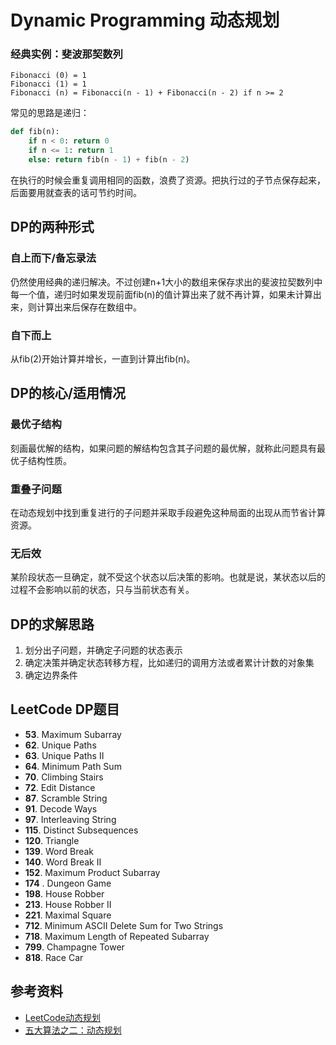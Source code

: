 # Dynamic Programming 动态规划

### 经典实例：斐波那契数列

```pseudocode
Fibonacci (0) = 1
Fibonacci (1) = 1
Fibonacci (n) = Fibonacci(n - 1) + Fibonacci(n - 2) if n >= 2
```

常见的思路是递归：

```python
def fib(n):
    if n < 0: return 0
    if n <= 1: return 1
    else: return fib(n - 1) + fib(n - 2)
```

在执行的时候会重复调用相同的函数，浪费了资源。把执行过的子节点保存起来，后面要用就查表的话可节约时间。

## DP的两种形式

### 自上而下/备忘录法

仍然使用经典的递归解决。不过创建n+1大小的数组来保存求出的斐波拉契数列中每一个值，递归时如果发现前面fib(n)的值计算出来了就不再计算，如果未计算出来，则计算出来后保存在数组中。

### 自下而上

从fib(2)开始计算并增长，一直到计算出fib(n)。

## DP的核心/适用情况

### 最优子结构

刻画最优解的结构，如果问题的解结构包含其子问题的最优解，就称此问题具有最优子结构性质。

### 重叠子问题

在动态规划中找到重复进行的子问题并采取手段避免这种局面的出现从而节省计算资源。

### 无后效

某阶段状态一旦确定，就不受这个状态以后决策的影响。也就是说，某状态以后的过程不会影响以前的状态，只与当前状态有关。

## DP的求解思路

1. 划分出子问题，并确定子问题的状态表示
2. 确定决策并确定状态转移方程，比如递归的调用方法或者累计计数的对象集
3. 确定边界条件

## LeetCode DP题目

- **53**. Maximum Subarray
- **62**. Unique Paths
- **63**. Unique Paths II
- **64**. Minimum Path Sum
- **70**. Climbing Stairs
- **72**. Edit Distance
- **87**. Scramble String
- **91**. Decode Ways
- **97**. Interleaving String
- **115**. Distinct Subsequences
- **120**. Triangle
- **139**. Word Break
- **140**. Word Break II
- **152**. Maximum Product Subarray
- **174** . Dungeon Game
- **198**. House Robber
- **213**. House Robber II
- **221**. Maximal Square
- **712**. Minimum ASCII Delete Sum for Two Strings
- **718**. Maximum Length of Repeated Subarray
- **799**. Champagne Tower
- **818**. Race Car



## 参考资料

- [LeetCode动态规划](https://www.hrwhisper.me/leetcode-dynamic-programming/)
- [五大算法之二：动态规划](https://www.cnblogs.com/steven_oyj/archive/2010/05/22/1741374.html)